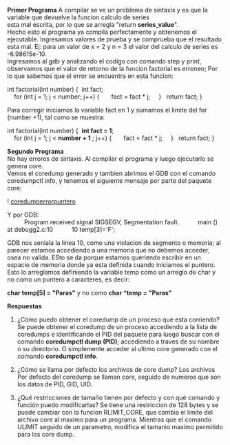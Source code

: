   **Primer Programa**
  A compilar se ve un problema de sintaxis y es que la variable que devuelve la funcion calculo de series  
  esta mal escrita, por lo que se arregla "return **series_value**".  
  Hecho esto el programa ya compila perfectamente y obtenemos el ejecutable. Ingresamos valores de prueba y se comprueba que  el resultado esta mal. Ej: para un valor de x = 2 y n = 3 el valor del calculo de series es -6.98615e-10.  
  Ingresamos al gdb y analizando el codigo con comando step y print, observamos que el valor de retorno de la funcion   factorial es erroneo; Por lo que sabemos que el error se encuentra en esta funcion:  
  
  int factorial(int number) {
   &nbsp;int fact;                               
  &nbsp; &nbsp; for (int j = 1; j < number; j++) {
    &nbsp; &nbsp; &nbsp; fact = fact * j;
  &nbsp; &nbsp; }
&nbsp; return fact;
}
  
  Para corregir iniciamos la variable fact en 1 y sumamos el limite del for (number +1), tal como se muestra:
  
int factorial(int number) {
   &nbsp;**int fact = 1**;                               
  &nbsp; &nbsp; for (int j = 1; j < **number + 1** ; j++) {
    &nbsp; &nbsp; &nbsp; fact = fact * j;
  &nbsp; &nbsp; }
&nbsp; return fact;
}
  
**Segundo Programa**  
  No hay errores de sintaxis. Al compilar el programa y luego ejecutarlo se genera core.  
  Vemos el coredump generado y tambien abrimos el GDB con el comando coredumpctl info, y tenemos el siguiente mensaje por parte del paquete core:  
  
  ! [coredumperrorpuntero](https://github.com/santiagomouton/prueba/blob/master/coredumperrorpuntero.png)  

                
  Y por GDB:              
  &nbsp; &nbsp; &nbsp; &nbsp; &nbsp; Program received signal SIGSEGV, Segmentation fault.
  &nbsp; &nbsp; &nbsp; &nbsp;  &nbsp; main () at debugg2.c:10
  &nbsp; &nbsp; &nbsp; &nbsp; &nbsp; 10	    temp[3]='F';

  GDB nos seniala la linea 10, como una violacion de segmento o memoria; al parecer estamos accediendo a una memoria que no debemos acceder, osea no valida. ESto se da porque estamos queriendo escribir en un espacio de memoria donde ya esta definida cuando iniciamos el puntero. Esto lo arreglamos definiendo la variable temp como un arreglo de char y no como un puntero a caracteres, es decir:
  
  **char temp[5] = "Paras"** y no como **char** ***temp = "Paras"**
  
  **Respuestas**
  1) ¿Cómo puedo obtener el coredump de un proceso que esta corriendo?
  Se puede obtener el coredump de un proceso accediendo a la lista de coredumps e identificando el PID del paquete para luego buscar con el comando **coredumpctl dump (PID)**; accediendo a traves de su nombre o su directorio. O simplemente acceder al ultimo core generado con el comando **coredumpctl info**.  
  
  2) ¿Cómo se llama por defecto los archivos de core dump?
        Los archivos Por defecto del coredump se llaman core, seguido de numeros que son los datos de PID, GID, UID.
 3) ¿Qué restricciones de tamaño tienen por defecto y con qué comando y función puedo modificarlas?
       Se tiene una restriccion de 128 bytes y se puede cambiar con la funcion RLIMIT_CORE, que cambia el limite del archivo core al maximo para un programa. Mientras que el comando ULIMIT seguido de un parametro, modifica el tamanio maximo permitido para los core dump.
         
